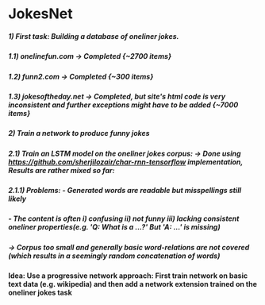 # JokesNet

##### 1) First task: Building a database of oneliner jokes.
##### 1.1) onelinefun.com -> Completed {~2700 items}
##### 1.2) funn2.com -> Completed {~300 items}
##### 1.3) jokesoftheday.net -> Completed, but site's html code is very inconsistent and further exceptions might have to be added {~7000 items}

##### 2) Train a network to produce funny jokes
##### 2.1) Train an LSTM model on the oneliner jokes corpus: -> Done using https://github.com/sherjilozair/char-rnn-tensorflow implementation, Results are rather mixed so far:
##### 2.1.1) Problems: - Generated words are readable but misspellings still likely 
##### - The content is often i) confusing ii) not funny iii) lacking consistent oneliner properties(e.g. 'Q: What is a ...?' But 'A: ...' is missing)
##### -> Corpus too small and generally basic word-relations are not covered (which results in a seemingly random concatenation of words) 
#### Idea: Use a progressive network approach: First train network on basic text data (e.g. wikipedia) and then add a network extension trained on the oneliner jokes task
